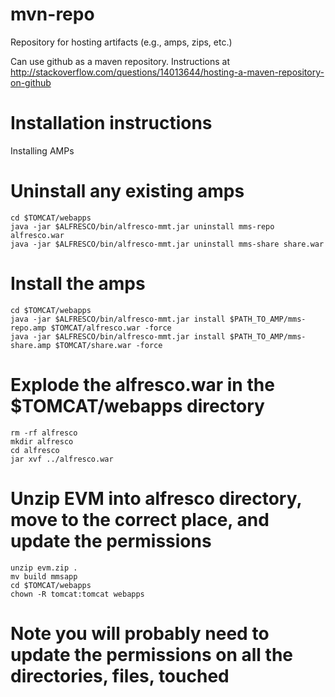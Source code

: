 mvn-repo
========

Repository for hosting artifacts (e.g., amps, zips, etc.)

Can use github as a maven repository. Instructions at http://stackoverflow.com/questions/14013644/hosting-a-maven-repository-on-github

Installation instructions
=========================

Installing AMPs

# Uninstall any existing amps
    cd $TOMCAT/webapps
    java -jar $ALFRESCO/bin/alfresco-mmt.jar uninstall mms-repo alfresco.war
    java -jar $ALFRESCO/bin/alfresco-mmt.jar uninstall mms-share share.war
# Install the amps
    cd $TOMCAT/webapps
    java -jar $ALFRESCO/bin/alfresco-mmt.jar install $PATH_TO_AMP/mms-repo.amp $TOMCAT/alfresco.war -force
    java -jar $ALFRESCO/bin/alfresco-mmt.jar install $PATH_TO_AMP/mms-share.amp $TOMCAT/share.war -force
# Explode the alfresco.war in the $TOMCAT/webapps directory
    rm -rf alfresco
    mkdir alfresco
    cd alfresco
    jar xvf ../alfresco.war
# Unzip EVM into alfresco directory, move to the correct place, and update the permissions
    unzip evm.zip .
    mv build mmsapp
    cd $TOMCAT/webapps
    chown -R tomcat:tomcat webapps
# Note you will probably need to update the permissions on all the directories, files, touched

